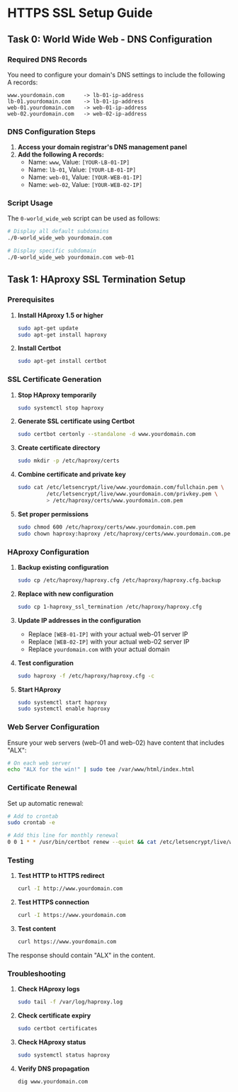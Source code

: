 # HTTPS SSL Setup Guide

## Task 0: World Wide Web - DNS Configuration

### Required DNS Records

You need to configure your domain's DNS settings to include the following A records:

```
www.yourdomain.com      -> lb-01-ip-address
lb-01.yourdomain.com    -> lb-01-ip-address
web-01.yourdomain.com   -> web-01-ip-address
web-02.yourdomain.com   -> web-02-ip-address
```

### DNS Configuration Steps

1. **Access your domain registrar's DNS management panel**
2. **Add the following A records:**
   - Name: `www`, Value: `[YOUR-LB-01-IP]`
   - Name: `lb-01`, Value: `[YOUR-LB-01-IP]`
   - Name: `web-01`, Value: `[YOUR-WEB-01-IP]`
   - Name: `web-02`, Value: `[YOUR-WEB-02-IP]`

### Script Usage

The `0-world_wide_web` script can be used as follows:

```bash
# Display all default subdomains
./0-world_wide_web yourdomain.com

# Display specific subdomain
./0-world_wide_web yourdomain.com web-01
```

## Task 1: HAproxy SSL Termination Setup

### Prerequisites

1. **Install HAproxy 1.5 or higher**
   ```bash
   sudo apt-get update
   sudo apt-get install haproxy
   ```

2. **Install Certbot**
   ```bash
   sudo apt-get install certbot
   ```

### SSL Certificate Generation

1. **Stop HAproxy temporarily**
   ```bash
   sudo systemctl stop haproxy
   ```

2. **Generate SSL certificate using Certbot**
   ```bash
   sudo certbot certonly --standalone -d www.yourdomain.com
   ```

3. **Create certificate directory**
   ```bash
   sudo mkdir -p /etc/haproxy/certs
   ```

4. **Combine certificate and private key**
   ```bash
   sudo cat /etc/letsencrypt/live/www.yourdomain.com/fullchain.pem \
            /etc/letsencrypt/live/www.yourdomain.com/privkey.pem \
            > /etc/haproxy/certs/www.yourdomain.com.pem
   ```

5. **Set proper permissions**
   ```bash
   sudo chmod 600 /etc/haproxy/certs/www.yourdomain.com.pem
   sudo chown haproxy:haproxy /etc/haproxy/certs/www.yourdomain.com.pem
   ```

### HAproxy Configuration

1. **Backup existing configuration**
   ```bash
   sudo cp /etc/haproxy/haproxy.cfg /etc/haproxy/haproxy.cfg.backup
   ```

2. **Replace with new configuration**
   ```bash
   sudo cp 1-haproxy_ssl_termination /etc/haproxy/haproxy.cfg
   ```

3. **Update IP addresses in the configuration**
   - Replace `[WEB-01-IP]` with your actual web-01 server IP
   - Replace `[WEB-02-IP]` with your actual web-02 server IP
   - Replace `yourdomain.com` with your actual domain

4. **Test configuration**
   ```bash
   sudo haproxy -f /etc/haproxy/haproxy.cfg -c
   ```

5. **Start HAproxy**
   ```bash
   sudo systemctl start haproxy
   sudo systemctl enable haproxy
   ```

### Web Server Configuration

Ensure your web servers (web-01 and web-02) have content that includes "ALX":

```bash
# On each web server
echo "ALX for the win!" | sudo tee /var/www/html/index.html
```

### Certificate Renewal

Set up automatic renewal:

```bash
# Add to crontab
sudo crontab -e

# Add this line for monthly renewal
0 0 1 * * /usr/bin/certbot renew --quiet && cat /etc/letsencrypt/live/www.yourdomain.com/fullchain.pem /etc/letsencrypt/live/www.yourdomain.com/privkey.pem > /etc/haproxy/certs/www.yourdomain.com.pem && systemctl reload haproxy
```

### Testing

1. **Test HTTP to HTTPS redirect**
   ```bash
   curl -I http://www.yourdomain.com
   ```

2. **Test HTTPS connection**
   ```bash
   curl -I https://www.yourdomain.com
   ```

3. **Test content**
   ```bash
   curl https://www.yourdomain.com
   ```

The response should contain "ALX" in the content.

### Troubleshooting

1. **Check HAproxy logs**
   ```bash
   sudo tail -f /var/log/haproxy.log
   ```

2. **Check certificate expiry**
   ```bash
   sudo certbot certificates
   ```

3. **Check HAproxy status**
   ```bash
   sudo systemctl status haproxy
   ```

4. **Verify DNS propagation**
   ```bash
   dig www.yourdomain.com
   ```
